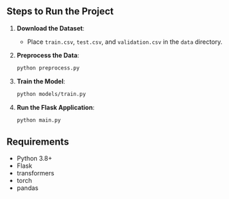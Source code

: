 
## Steps to Run the Project

1. **Download the Dataset**:
   - Place `train.csv`, `test.csv`, and `validation.csv` in the `data` directory.

2. **Preprocess the Data**:
    ```sh
    python preprocess.py
    ```

3. **Train the Model**:
    ```sh
    python models/train.py
    ```

4. **Run the Flask Application**:
    ```sh
    python main.py
    ```

## Requirements

- Python 3.8+
- Flask
- transformers
- torch
- pandas
